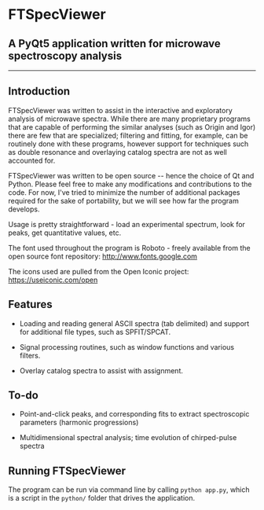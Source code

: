 # FTSpecViewer

## A PyQt5 application written for microwave spectroscopy analysis

---

## Introduction

 FTSpecViewer was written to assist in the interactive and exploratory analysis
 of microwave spectra. While there are many proprietary programs that are capable
  of performing the similar analyses (such as Origin and Igor) there are few that
  are specialized; filtering and fitting, for example, can be routinely done with
  these programs, however support for techniques such as double resonance and overlaying
  catalog spectra are not as well accounted for.

FTSpecViewer was written to be open source -- hence the choice of Qt and Python.
Please feel free to make any modifications and contributions to the code. For now,
I've tried to minimize the number of additional packages required for the sake of
 portability, but we will see how far the program develops.

Usage is pretty straightforward - load an experimental spectrum, look for peaks,
get quantitative values, etc.

The font used throughout the program is Roboto - freely available from the open source font repository: http://www.fonts.google.com

The icons used are pulled from the Open Iconic project: https://useiconic.com/open

## Features

- Loading and reading general ASCII spectra (tab delimited) and support for additional
 file types, such as SPFIT/SPCAT.

- Signal processing routines, such as window functions and various filters.

- Overlay catalog spectra to assist with assignment.

## To-do

- Point-and-click peaks, and corresponding fits to extract spectroscopic parameters
 (harmonic progressions)

- Multidimensional spectral analysis; time evolution of chirped-pulse spectra

## Running FTSpecViewer

The program can be run via command line by calling `python app.py`, which is a script
 in the `python/` folder that drives the application.
